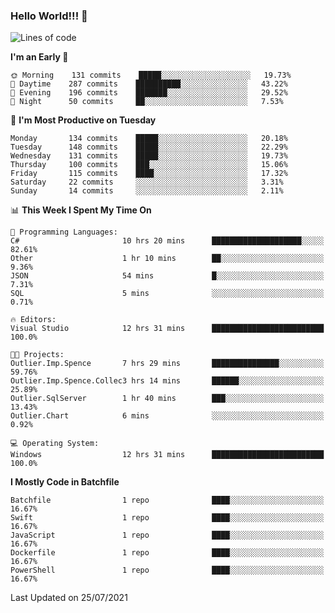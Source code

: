 ### Hello World!!! 👋

<!--
**kekotek/kekotek** is a ✨ _special_ ✨ repository because its `README.md` (this file) appears on your GitHub profile.

Here are some ideas to get you started:

- 🔭 I’m currently working on ...
- 🌱 I’m currently learning ...
- 👯 I’m looking to collaborate on ...
- 🤔 I’m looking for help with ...
- 💬 Ask me about ...
- 📫 How to reach me: ...
- 😄 Pronouns: ...
- ⚡ Fun fact: ...
-->

<!--START_SECTION:waka-->
![Lines of code](https://img.shields.io/badge/From%20Hello%20World%20I%27ve%20Written-18753%20lines%20of%20code-blue)

**I'm an Early 🐤** 

```text
🌞 Morning    131 commits    █████░░░░░░░░░░░░░░░░░░░░   19.73% 
🌆 Daytime    287 commits    ██████████░░░░░░░░░░░░░░░   43.22% 
🌃 Evening    196 commits    ███████░░░░░░░░░░░░░░░░░░   29.52% 
🌙 Night      50 commits     ██░░░░░░░░░░░░░░░░░░░░░░░   7.53%

```
📅 **I'm Most Productive on Tuesday** 

```text
Monday       134 commits    █████░░░░░░░░░░░░░░░░░░░░   20.18% 
Tuesday      148 commits    █████░░░░░░░░░░░░░░░░░░░░   22.29% 
Wednesday    131 commits    █████░░░░░░░░░░░░░░░░░░░░   19.73% 
Thursday     100 commits    ███░░░░░░░░░░░░░░░░░░░░░░   15.06% 
Friday       115 commits    ████░░░░░░░░░░░░░░░░░░░░░   17.32% 
Saturday     22 commits     ░░░░░░░░░░░░░░░░░░░░░░░░░   3.31% 
Sunday       14 commits     ░░░░░░░░░░░░░░░░░░░░░░░░░   2.11%

```


📊 **This Week I Spent My Time On** 

```text
💬 Programming Languages: 
C#                       10 hrs 20 mins      ████████████████████░░░░░   82.61% 
Other                    1 hr 10 mins        ██░░░░░░░░░░░░░░░░░░░░░░░   9.36% 
JSON                     54 mins             █░░░░░░░░░░░░░░░░░░░░░░░░   7.31% 
SQL                      5 mins              ░░░░░░░░░░░░░░░░░░░░░░░░░   0.71%

🔥 Editors: 
Visual Studio            12 hrs 31 mins      █████████████████████████   100.0%

🐱‍💻 Projects: 
Outlier.Imp.Spence       7 hrs 29 mins       ███████████████░░░░░░░░░░   59.76% 
Outlier.Imp.Spence.Collec3 hrs 14 mins       ██████░░░░░░░░░░░░░░░░░░░   25.89% 
Outlier.SqlServer        1 hr 40 mins        ███░░░░░░░░░░░░░░░░░░░░░░   13.43% 
Outlier.Chart            6 mins              ░░░░░░░░░░░░░░░░░░░░░░░░░   0.92%

💻 Operating System: 
Windows                  12 hrs 31 mins      █████████████████████████   100.0%

```

**I Mostly Code in Batchfile** 

```text
Batchfile                1 repo              ████░░░░░░░░░░░░░░░░░░░░░   16.67% 
Swift                    1 repo              ████░░░░░░░░░░░░░░░░░░░░░   16.67% 
JavaScript               1 repo              ████░░░░░░░░░░░░░░░░░░░░░   16.67% 
Dockerfile               1 repo              ████░░░░░░░░░░░░░░░░░░░░░   16.67% 
PowerShell               1 repo              ████░░░░░░░░░░░░░░░░░░░░░   16.67%

```



 Last Updated on 25/07/2021
<!--END_SECTION:waka-->
